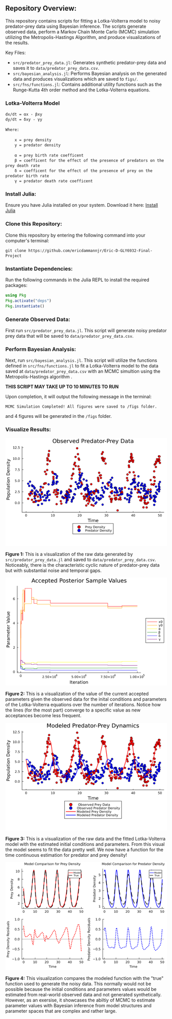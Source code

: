 ## Repository Overview:

This repository contains scripts for fitting a Lotka-Volterra model to noisy predator-prey data using Bayesian inference. The scripts generate observed data, perform a Markov Chain Monte Carlo (MCMC) simulation utilizing the Metropolis-Hastings Algorithm, and produce visualizations of the results.

Key Files: 

- `src/predator_prey_data.jl`: Generates synthetic predator-prey data and saves it to `data/predator_prey_data.csv`.
- `src/bayesian_analysis.jl`: Performs Bayesian analysis on the generated data and produces visualizations which are saved to `figs/`.
- `src/fns/functions.jl`: Contains additional utility functions such as the Runge-Kutta 4th order method and the Lotka-Volterra equations.

### Lotka-Volterra Model 
 
    dx/dt = αx - βxy
    dy/dt = δxy - γy

    Where:

        x = prey density
        y = predator density

        α = prey birth rate coefficent
        β = coefficent for the effect of the presence of predators on the prey death rate
        δ = coefficent for the effect of the presence of prey on the predator birth rate
        γ = predator death rate coefficent

### Install Julia:

Ensure you have Julia installed on your system. Download it here: [Install Julia](https://julialang.org/install/)

### Clone this Repository:

Clone this repository by entering the following command into your computer's terminal:

```
git clone https://github.com/ericdammannjr/Eric-D-GLY6932-Final-Project
```

### Instantiate Dependencies:

Run the following commands in the Julia REPL to install the required packages:

```julia
using Pkg
Pkg.activate("deps")
Pkg.instantiate()
```

### Generate Observed Data:

First run `src/predator_prey_data.jl`. This script will generate noisy predator prey data that will be saved to `data/predator_prey_data.csv`.

### Perform Bayesian Analysis:

Next, run `src/bayesian_analysis.jl`. This script will utilize the functions defined in `src/fns/functions.jl` to fit a Lotka-Volterra model to the data saved at `data/predator_prey_data.csv` with an MCMC simultion using the Metropolis-Hastings algorithm .

**THIS SCRIPT MAY TAKE UP TO 10 MINUTES TO RUN**

Upon completion, it will output the following message in the terminal:

```
MCMC Simulation Completed! All figures were saved to /figs folder.
```

and 4 figures will be generated in the `/figs` folder.

### Visualize Results: 

![Local Image](figs/raw_data.png)

**Figure 1:** This is a visualization of the raw data generated by `src/predator_prey_data.jl` and saved to `data/predator_prey_data.csv`. Noticeably, there is the characteristic cyclic nature of predator-prey data but with substantial noise and temporal gaps. 

![Local Image](figs/posterior_samples.png)

**Figure 2:** This is a visualization of the value of the current accepted parameters given the observed data for the inital conditions and parameters of the Lotka-Volterra equations over the number of iterations. Notice how the lines (for the most part) converge to a specific value as new acceptances become less frequent. 

![Local Image](figs/model_fit.png)

**Figure 3:** This is a visualization of the raw data and the fitted Lotka-Volterra model with the estimated initial conditions and parameters. From this visual the model seems to fit the data pretty well. We now have a function for the time continuous estimation for predator and prey density!

![Local Image](figs/model_comparison.png)

**Figure 4:** This visualization compares the modeled function with the "true" function used to generate the noisy data. This normally would not be possible because the initial conditions and parameters values would be estimated from real-world observed data and not generated synthetically. However, as an exersise, it showcases the abiltiy of MCMC to estimate parameter values with Bayesian inference from model structures and parameter spaces that are complex and rather large. 